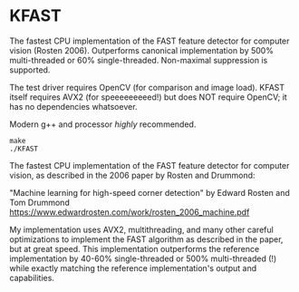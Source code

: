 # KFAST
The fastest CPU implementation of the FAST feature detector for computer vision (Rosten 2006). Outperforms canonical implementation by 500% multi-threaded or 60% single-threaded. Non-maximal suppression is supported.

The test driver requires OpenCV (for comparison and image load). KFAST itself requires AVX2 (for speeeeeeeeed!) but does NOT require OpenCV; it has no dependencies whatsoever.

Modern g++ and processor *highly* recommended.

    make
    ./KFAST

 The fastest CPU implementation of the FAST feature detector for computer vision, as described in the 2006 paper by Rosten and Drummond:
 
"Machine learning for high-speed corner detection" by Edward Rosten and Tom Drummond
https://www.edwardrosten.com/work/rosten_2006_machine.pdf

 My implementation uses AVX2, multithreading, and many other careful optimizations to implement the FAST algorithm as described in the paper, but at great speed. This implementation outperforms the reference implementation by 40-60% single-threaded or 500% multi-threaded (!) while exactly matching the reference implementation's output and capabilities.
